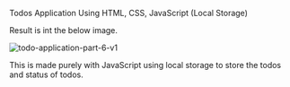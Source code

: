 Todos Application Using HTML, CSS, JavaScript (Local Storage)

Result is int the below image.


![todo-application-part-6-v1](https://github.com/user-attachments/assets/da12794b-70a5-4def-a360-b689846624ef)


This is made purely with JavaScript using local storage to store the todos and status of todos.
